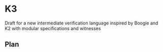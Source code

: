 # K3

Draft for a new intermediate verification language inspired by Boogie and K2 with modular specifications and witnesses

## Plan

